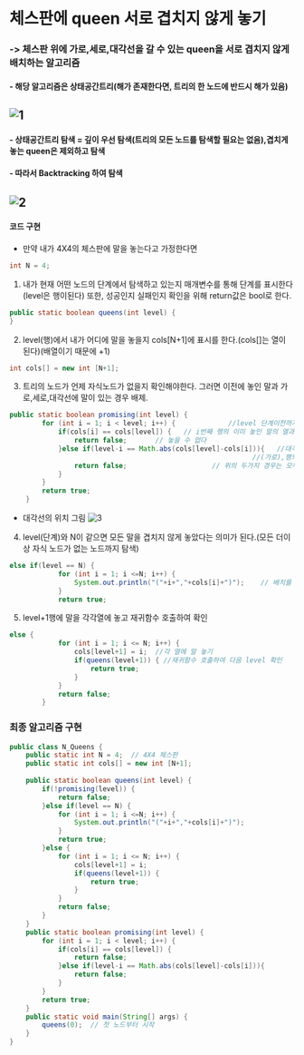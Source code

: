 # 체스판에 queen 서로 겹치지 않게 놓기

### -> 체스판 위에 가로,세로,대각선을 갈 수 있는 queen을 서로 겹치지 않게 배치하는 알고리즘 
#### - 해당 알고리즘은 상태공간트리(해가 존재한다면, 트리의 한 노드에 반드시 해가 있음)
![1](https://user-images.githubusercontent.com/65350890/87042177-42030600-c22e-11ea-8f68-70caedce2db4.PNG)
---
#### - 상태공간트리 탐색 = 깊이 우선 탐색(트리의 모든 노드를 탐색할 필요는 없음),겹치게 놓는 queen은 제외하고 탐색
#### - 따라서 Backtracking 하여 탐색
![2](https://user-images.githubusercontent.com/65350890/87042211-51824f00-c22e-11ea-8ca6-f3b3e2912ebc.PNG)
---
#### 코드 구현
- 만약 내가 4X4의 체스판에 말을 놓는다고 가정한다면
```java
int N = 4;
```
1. 내가 현재 어떤 노드의 단계에서 탐색하고 있는지 매개변수를 통해 단계를 표시한다(level은 행이된다) 또한, 성공인지 실패인지 확인을 위해 return값은 bool로 한다.
```java
public static boolean queens(int level) {
}
```
2. level(행)에서 내가 어디에 말을 놓을지 cols[N+1]에 표시를 한다.(cols[]는 열이 된다)(배열이기 때문에 +1)
```java
int cols[] = new int [N+1];
```
3. 트리의 노드가 언제 자식노드가 없을지 확인해야한다. 그러면 이전에 놓인 말과 가로,세로,대각선에 말이 있는 경우 배제. 
```java
public static boolean promising(int level) {
		for (int i = 1; i < level; i++) {             //level 단계이전까지 전부 확인위한 for문
			if(cols[i] == cols[level]) {   // i번째 행의 이미 놓인 말의 열과(queen메소드에서 한번 전체 말을 놓는다)과 level번째 놓으려는 말의 열이 같으면
				return false;       // 놓을 수 없다
			}else if(level-i == Math.abs(cols[level]-cols[i])){   //대각선의 말 확인, level행의 cols[level]열의 말과 i행의 cols[i]열의 말의 거리와
                                                            //(가로),행의차(세로)거리가 같으면 대각선이라는 의미이다 
				return false;                     // 위의 두가지 경우는 모두 말을 놓을 수 없는 상황의 조건이다
			}
		}
		return true;
	}
```
- 대각선의 위치 그림
![3](https://user-images.githubusercontent.com/65350890/87044890-226ddc80-c232-11ea-9969-1c7609405f91.PNG)

4. level(단계)와 N이 같으면 모든 말을 겹치지 않게 놓았다는 의미가 된다.(모든 더이상 자식 노드가 없는 노드까지 탐색)
```java
else if(level == N) {
			for (int i = 1; i <=N; i++) {
				System.out.println("("+i+","+cols[i]+")");    // 배치를 확인하는 용도
			}
			return true;
```      
5. level+1행에 말을 각각열에 놓고 재귀함수 호출하여 확인
```java
else {
			for (int i = 1; i <= N; i++) {
				cols[level+1] = i;  //각 열에 말 놓기
				if(queens(level+1)) { //재귀함수 호출하여 다음 level 확인
					return true;
				}
			}
			return false;
		}
```
### 최종 알고리즘 구현
```java
public class N_Queens {
	public static int N = 4;  // 4X4 체스판 
	public static int cols[] = new int [N+1];
	
	public static boolean queens(int level) {
		if(!promising(level)) {
			return false;
		}else if(level == N) {
			for (int i = 1; i <=N; i++) {
				System.out.println("("+i+","+cols[i]+")");
			}
			return true;
		}else {
			for (int i = 1; i <= N; i++) {
				cols[level+1] = i;
				if(queens(level+1)) {
					return true;
				}
			}
			return false;
		}
	}
	public static boolean promising(int level) {
		for (int i = 1; i < level; i++) {
			if(cols[i] == cols[level]) {
				return false;
			}else if(level-i == Math.abs(cols[level]-cols[i])){
				return false;
			}
		}
		return true;
	}
	public static void main(String[] args) {
		queens(0);  // 첫 노드부터 시작
	}
}
```
